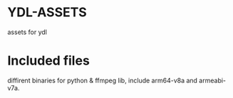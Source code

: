 # YDL-ASSETS
assets for ydl 

# Included files
diffirent binaries for python & ffmpeg lib, include arm64-v8a and armeabi-v7a.
